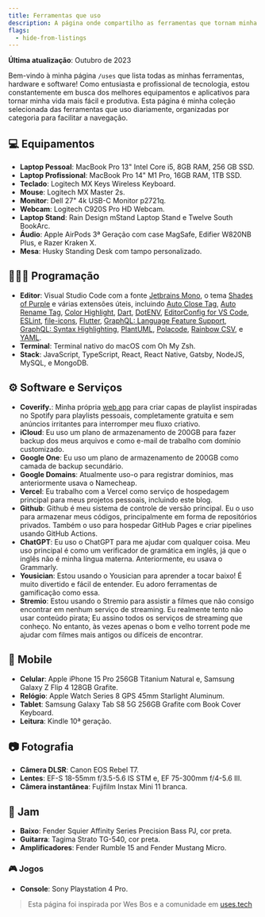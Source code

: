 ```yaml
---
title: Ferramentas que uso
description: A página onde compartilho as ferramentas que tornam minha vida mais fácil.
flags:
  - hide-from-listings
---
```


**Última atualização**: Outubro de 2023

Bem-vindo à minha página `/uses` que lista todas as minhas ferramentas, hardware e software! Como entusiasta e profissional de tecnologia, estou constantemente em busca dos melhores equipamentos e aplicativos para tornar minha vida mais fácil e produtiva. Esta página é minha coleção selecionada das ferramentas que uso diariamente, organizadas por categoria para facilitar a navegação.

## 💻 Equipamentos

- **Laptop Pessoal**: MacBook Pro 13" Intel Core i5, 8GB RAM, 256 GB SSD.
- **Laptop Profissional**: MacBook Pro 14" M1 Pro, 16GB RAM, 1TB SSD.
- **Teclado**: Logitech MX Keys Wireless Keyboard.
- **Mouse**: Logitech MX Master 2s.
- **Monitor**: Dell 27" 4k USB-C Monitor p2721q.
- **Webcam**: Logitech C920S Pro HD Webcam.
- **Laptop Stand**: Rain Design mStand Laptop Stand e Twelve South BookArc.
- **Áudio**: Apple AirPods 3ª Geração com case MagSafe, Edifier W820NB Plus, e Razer Kraken X.
- **Mesa**: Husky Standing Desk com tampo personalizado.

## 🧑🏾‍💻 Programação

- **Editor**: Visual Studio Code com a fonte [Jetbrains Mono](https://www.jetbrains.com/lp/mono/), o tema [Shades of Purple](https://marketplace.visualstudio.com/items?itemName=ahmadawais.shades-of-purple) e várias extensões úteis, incluindo [Auto Close Tag](https://marketplace.visualstudio.com/items?itemName=formulahendry.auto-close-tag), [Auto Rename Tag](https://marketplace.visualstudio.com/items?itemName=formulahendry.auto-rename-tag), [Color Highlight](https://marketplace.visualstudio.com/items?itemName=naumovs.color-highlight), [Dart](https://marketplace.visualstudio.com/items?itemName=Dart-Code.dart-code), [DotENV](https://marketplace.visualstudio.com/items?itemName=mikestead.dotenv), [EditorConfig for VS Code](https://marketplace.visualstudio.com/items?itemName=EditorConfig.EditorConfig), [ESLint](https://marketplace.visualstudio.com/items?itemName=dbaeumer.vscode-eslint), [file-icons](https://marketplace.visualstudio.com/items?itemName=file-icons.file-icons), [Flutter](https://marketplace.visualstudio.com/items?itemName=Dart-Code.flutter), [GraphQL: Language Feature Support](https://marketplace.visualstudio.com/items?itemName=GraphQL.vscode-graphql), [GraphQL: Syntax Highlighting](https://marketplace.visualstudio.com/items?itemName=GraphQL.vscode-graphql-syntax), [PlantUML](https://marketplace.visualstudio.com/items?itemName=jebbs.plantuml), [Polacode](https://marketplace.visualstudio.com/items?itemName=pnp.polacode), [Rainbow CSV](https://marketplace.visualstudio.com/items?itemName=mechatroner.rainbow-csv), e [YAML](https://marketplace.visualstudio.com/items?itemName=redhat.vscode-yaml).
- **Terminal**: Terminal nativo do macOS com Oh My Zsh.
- **Stack**: JavaScript, TypeScript, React, React Native, Gatsby, NodeJS, MySQL, e MongoDB.

## ⚙️ Software e Serviços

- **Coverify.**: Minha própria [web app](https://coverify.diegocosta.me) para criar capas de playlist inspiradas no Spotify para playlists pessoais, completamente gratuita e sem anúncios irritantes para interromper meu fluxo criativo.
- **iCloud**: Eu uso um plano de armazenamento de 200GB para fazer backup dos meus arquivos e como e-mail de trabalho com domínio customizado.
- **Google One**: Eu uso um plano de armazenamento de 200GB como camada de backup secundário.
- **Google Domains**: Atualmente uso-o para registrar domínios, mas anteriormente usava o Namecheap.
- **Vercel**: Eu trabalho com a Vercel como serviço de hospedagem principal para meus projetos pessoais, incluindo este blog.
- **Github**: Github é meu sistema de controle de versão principal. Eu o uso para armazenar meus códigos, principalmente em forma de repositórios privados. Também o uso para hospedar GitHub Pages e criar pipelines usando GitHub Actions.
- **ChatGPT**: Eu uso o ChatGPT para me ajudar com qualquer coisa. Meu uso principal é como um verificador de gramática em inglês, já que o inglês não é minha língua materna. Anteriormente, eu usava o Grammarly.
- **Yousician**: Estou usando o Yousician para aprender a tocar baixo! É muito divertido e fácil de entender. Eu adoro ferramentas de gamificação como essa.
- **Stremio**: Estou usando o Stremio para assistir a filmes que não consigo encontrar em nenhum serviço de streaming. Eu realmente tento não usar conteúdo pirata; Eu assino todos os serviços de streaming que conheço. No entanto, às vezes apenas o bom e velho torrent pode me ajudar com filmes mais antigos ou difíceis de encontrar.

## 📱 Mobile

- **Celular**: Apple iPhone 15 Pro 256GB Titanium Natural e, Samsung Galaxy Z Flip 4 128GB Grafite.
- **Relógio**: Apple Watch Series 8 GPS 45mm Starlight Aluminum.
- **Tablet**: Samsung Galaxy Tab S8 5G 256GB Grafite com Book Cover Keyboard.
- **Leitura**: Kindle 10ª geração.

## 📷 Fotografia

- **Câmera DLSR**: Canon EOS Rebel T7.
- **Lentes**: EF-S 18-55mm f/3.5-5.6 IS STM e,  EF 75-300mm f/4-5.6 III.
- **Câmera instantânea**: Fujifilm Instax Mini 11 branca.

## 🎸 Jam

- **Baixo**: Fender Squier Affinity Series Precision Bass PJ, cor preta.
- **Guitarra**: Tagima Strato TG-540, cor preta.
- **Amplificadores**: Fender Rumble 15 and Fender Mustang Micro.

### 🎮 Jogos

- **Console**: Sony Playstation 4 Pro.

> Esta página foi inspirada por Wes Bos e a comunidade em [uses.tech](https://uses.tech)
